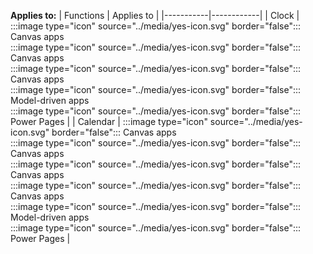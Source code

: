**Applies to:** 
| Functions | Applies to |
|-----------|------------|
| Clock | :::image type="icon" source="../media/yes-icon.svg" border="false"::: Canvas apps</br>:::image type="icon" source="../media/yes-icon.svg" border="false"::: Canvas apps</br>:::image type="icon" source="../media/yes-icon.svg" border="false"::: Canvas apps</br>:::image type="icon" source="../media/yes-icon.svg" border="false"::: Model-driven apps</br>:::image type="icon" source="../media/yes-icon.svg" border="false"::: Power Pages |
| Calendar | :::image type="icon" source="../media/yes-icon.svg" border="false"::: Canvas apps</br>:::image type="icon" source="../media/yes-icon.svg" border="false"::: Canvas apps</br>:::image type="icon" source="../media/yes-icon.svg" border="false"::: Canvas apps</br>:::image type="icon" source="../media/yes-icon.svg" border="false"::: Canvas apps</br>:::image type="icon" source="../media/yes-icon.svg" border="false"::: Model-driven apps</br>:::image type="icon" source="../media/yes-icon.svg" border="false"::: Power Pages |

